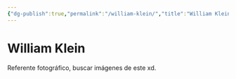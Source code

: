 ```yaml
---
{"dg-publish":true,"permalink":"/william-klein/","title":"William Klein","tags":["Referencia,"],"noteIcon":"","created":"2023-05-09T16:10:06.000-05:00","updated":"2023-05-08T15:31:35.000-05:00"}
---
```



# William Klein

Referente fotográfico, buscar imágenes de este xd.
